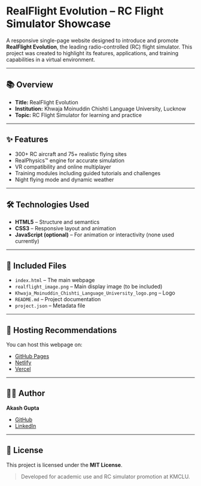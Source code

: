 # RealFlight Evolution – RC Flight Simulator Showcase

A responsive single-page website designed to introduce and promote **RealFlight Evolution**, the leading radio-controlled (RC) flight simulator. This project was created to highlight its features, applications, and training capabilities in a virtual environment.

---

## 📚 Overview

- **Title:** RealFlight Evolution
- **Institution:** Khwaja Moinuddin Chishti Language University, Lucknow
- **Topic:** RC Flight Simulator for learning and practice

---

## ✨ Features

- 300+ RC aircraft and 75+ realistic flying sites
- RealPhysics™ engine for accurate simulation
- VR compatibility and online multiplayer
- Training modules including guided tutorials and challenges
- Night flying mode and dynamic weather

---

## 🛠️ Technologies Used

- **HTML5** – Structure and semantics
- **CSS3** – Responsive layout and animation
- **JavaScript (optional)** – For animation or interactivity (none used currently)

---

## 📁 Included Files

- `index.html` – The main webpage
- `realflight_image.png` – Main display image (to be included)
- `Khwaja_Moinuddin_Chishti_Language_University_logo.png` – Logo
- `README.md` – Project documentation
- `project.json` – Metadata file

---

## 🚀 Hosting Recommendations

You can host this webpage on:

- [GitHub Pages](https://pages.github.com)
- [Netlify](https://netlify.com)
- [Vercel](https://vercel.com)

---

## 👨‍💻 Author

**Akash Gupta**  
- [GitHub](https://github.com/saysky2)  
- [LinkedIn](https://www.linkedin.com/in/saysky2)

---

## 📄 License

This project is licensed under the **MIT License**.

> Developed for academic use and RC simulator promotion at KMCLU.

